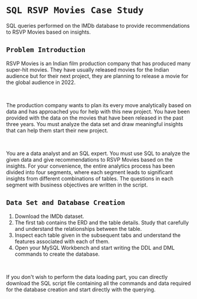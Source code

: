 # `SQL RSVP Movies Case Study`

SQL queries performed on the IMDb database to provide recommendations to RSVP Movies based on insights.

## `Problem Introduction`
    
RSVP Movies is an Indian film production company that has produced many super-hit movies. 
They have usually released movies for the Indian audience but for their next project, 
they are planning to release a movie for the global audience in 2022.

<br>

The production company wants to plan its every move analytically based 
on data and has approached you for help with this new project. 
You have been provided with the data on the movies that have been released in the past three years. 
You must analyze the data set and draw meaningful insights that can help them start their new project.

<br>

You are a data analyst and an SQL expert. 
You must use SQL to analyze the given data and give recommendations to RSVP Movies based on the insights. 
For your convenience, the entire analytics process has been divided into four segments, 
where each segment leads to significant insights from different combinations of tables. 
The questions in each segment with business objectives are written in the script.


## `Data Set and Database Creation`

1. Download the IMDb dataset.
2. The first tab contains the ERD and the table details. Study that carefully and understand the relationships between the table.
3. Inspect each table given in the subsequent tabs and understand the features associated with each of them.
4. Open your MySQL Workbench and start writing the DDL and DML commands to create the database.

<br>

If you don't wish to perform the data loading part, you can directly 
download the SQL script file containing all the commands
and data required for the database creation and start directly with the querying.
